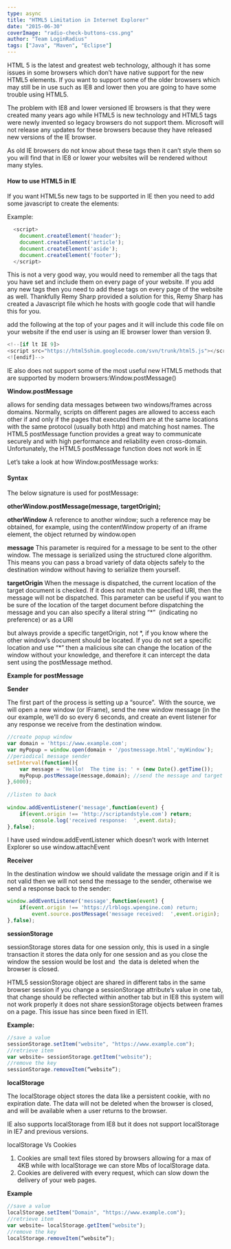 ```yaml
---
type: async
title: "HTML5 Limitation in Internet Explorer"
date: "2015-06-30"
coverImage: "radio-check-buttons-css.png"
author: "Team LoginRadius"
tags: ["Java", "Maven", "Eclipse"]
---
```


HTML 5 is the latest and greatest web technology, although it has some issues in some browsers which don’t have native support for the new HTML5 elements. If you want to support some of the older browsers which may still be in use such as IE8 and lower then you are going to have some trouble using HTML5.

The problem with IE8 and lower versioned IE browsers is that they were created many years ago while HTML5 is new technology and HTML5 tags were newly invented so legacy browsers do not support them. Microsoft will not release any updates for these browsers because they have released new versions of the IE browser.

As old IE browsers do not know about these tags then it can’t style them so you will find that in IE8 or lower your websites will be rendered without many styles.

#### How to use HTML5 in IE

If you want HTML5s new tags to be supported in IE then you need to add some javascript to create the elements:

Example:

```js
  <script>
    document.createElement('header');
    document.createElement('article');
    document.createElement('aside');
    document.createElement('footer');
  </script>
```
  
This is not a very good way, you would need to remember all the tags that you have set and include them on every page of your website. If you add any new tags then you need to add these tags on every page of the website as well. Thankfully Remy Sharp provided a solution for this, Remy Sharp has created a Javascript file which he hosts with google code that will handle this for you.

add the following at the top of your pages and it will include this code file on your website if the end user is using an IE browser lower than version 9.

```js
<!--[if lt IE 9]>
<script src="https://html5shim.googlecode.com/svn/trunk/html5.js"></script>
<![endif]-->
```
  
IE also does not support some of the most useful new HTML5 methods that are supported by modern browsers:Window.postMessage()

**Window.postMessage**

allows for sending data messages between two windows/frames across domains. Normally, scripts on different pages are allowed to access each other if and only if the pages that executed them are at the same locations with the same protocol (usually both http) and matching host names. The HTML5 postMessage function provides a great way to communicate securely and with high performance and reliability even cross-domain. Unfortunately, the HTML5 postMessage function does not work in IE

Let’s take a look at how Window.postMessage works:

#### Syntax

The below signature is used for postMessage:

**otherWindow.postMessage(message, targetOrigin);**

**otherWindow**
A reference to another window; such a reference may be obtained, for example, using the contentWindow property of an iframe element, the object returned by window.open

**message**
This parameter is required for a message to be sent to the other window. The message is serialized using the structured clone algorithm. This means you can pass a broad variety of data objects safely to the destination window without having to serialize them yourself.

**targetOrigin**
When the message is dispatched, the current location of the target document is checked. If it does not match the specified URI, then the message will not be dispatched. This parameter can be useful if you want to be sure of the location of the target document before dispatching the message and you can also specify a literal string “\*”  (indicating no preference) or as a URI

but always provide a specific targetOrigin, not \*, if you know where the other window’s document should be located. If you do not set a specific location and use “\*” then a malicious site can change the location of the window without your knowledge, and therefore it can intercept the data sent using the postMessage method.

**Example for postMessage**

**Sender**

The first part of the process is setting up a “source”.  With the source, we will open a new window (or IFrame), send the new window message (in the our example, we’ll do so every 6 seconds, and create an event listener for any response we receive from the destination window.

```javascript
//create popup window
var domain = 'https://www.example.com';
var myPopup = window.open(domain + '/postmessage.html','myWindow');
//periodical message sender
setInterval(function(){
    var message = 'Hello!  The time is: ' + (new Date().getTime());
    myPopup.postMessage(message,domain); //send the message and target URI
},6000);
 
//listen to back
 
window.addEventListener('message',function(event) {
    if(event.origin !== 'http://scriptandstyle.com') return;
        console.log('received response:  ',event.data);
},false);
```

I have used window.addEventListener which doesn’t work with Internet Explorer so use window.attachEvent

**Receiver**

In the destination window we should validate the message origin and if it is not valid then we will not send the message to the sender, otherwise we send a response back to the sender:

```javascript
window.addEventListener('message',function(event) {
    if(event.origin !== 'https://lrblogs.wpengine.com) return;
        event.source.postMessage('message received:  ',event.origin);
},false);
```
  
**sessionStorage**

sessionStorage stores data for one session only, this is used in a single transaction it stores the data only for one session and as you close the window the session would be lost and  the data is deleted when the browser is closed.

HTML5 sessionStorage object are shared in different tabs in the same browser session if you change a sessionStorage attribute’s value in one tab, that change should be reflected within another tab but in IE8 this system will not work properly it does not share sessionStorage objects between frames on a page. This issue has since been fixed in IE11.

**Example:**

```javascript
//save a value
sessionStorage.setItem("website", "https://www.example.com");
//retrieve item
var website= sessionStorage.getItem("website");
//remove the key
sessionStorage.removeItem(“website”);
```

**localStorage**

The localStorage object stores the data like a persistent cookie, with no expiration date. The data will not be deleted when the browser is closed, and will be available when a user returns to the browser.

IE also supports localStorage from IE8 but it does not support localStorage in IE7 and previous versions.

localStorage Vs Cookies

1. Cookies are small text files stored by browsers allowing for a max of 4KB while with localStorage we can store Mbs of localStorage data.
2. Cookies are delivered with every request, which can slow down the delivery of your web pages.

**Example**
```javascript
//save a value
localStorage.setItem("Domain", "https://www.example.com");
//retrieve item
var website= localStorage.getItem("website");
//remove the key
localStorage.removeItem(“website”);
```